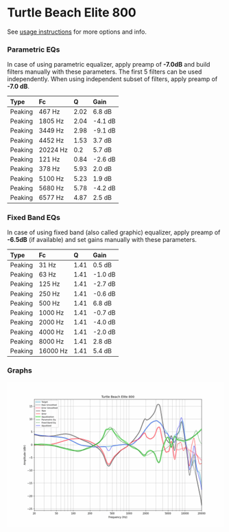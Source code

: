 # Turtle Beach Elite 800
See [usage instructions](https://github.com/jaakkopasanen/AutoEq#usage) for more options and info.

### Parametric EQs
In case of using parametric equalizer, apply preamp of **-7.0dB** and build filters manually
with these parameters. The first 5 filters can be used independently.
When using independent subset of filters, apply preamp of **-7.0 dB**.

| Type    | Fc       |    Q | Gain    |
|:--------|:---------|:-----|:--------|
| Peaking | 467 Hz   | 2.02 | 6.8 dB  |
| Peaking | 1805 Hz  | 2.04 | -4.1 dB |
| Peaking | 3449 Hz  | 2.98 | -9.1 dB |
| Peaking | 4452 Hz  | 1.53 | 3.7 dB  |
| Peaking | 20224 Hz | 0.2  | 5.7 dB  |
| Peaking | 121 Hz   | 0.84 | -2.6 dB |
| Peaking | 378 Hz   | 5.93 | 2.0 dB  |
| Peaking | 5100 Hz  | 5.23 | 1.9 dB  |
| Peaking | 5680 Hz  | 5.78 | -4.2 dB |
| Peaking | 6577 Hz  | 4.87 | 2.5 dB  |

### Fixed Band EQs
In case of using fixed band (also called graphic) equalizer, apply preamp of **-6.5dB**
(if available) and set gains manually with these parameters.

| Type    | Fc       |    Q | Gain    |
|:--------|:---------|:-----|:--------|
| Peaking | 31 Hz    | 1.41 | 0.5 dB  |
| Peaking | 63 Hz    | 1.41 | -1.0 dB |
| Peaking | 125 Hz   | 1.41 | -2.7 dB |
| Peaking | 250 Hz   | 1.41 | -0.6 dB |
| Peaking | 500 Hz   | 1.41 | 6.8 dB  |
| Peaking | 1000 Hz  | 1.41 | -0.7 dB |
| Peaking | 2000 Hz  | 1.41 | -4.0 dB |
| Peaking | 4000 Hz  | 1.41 | -2.0 dB |
| Peaking | 8000 Hz  | 1.41 | 2.8 dB  |
| Peaking | 16000 Hz | 1.41 | 5.4 dB  |

### Graphs
![](./Turtle%20Beach%20Elite%20800.png)